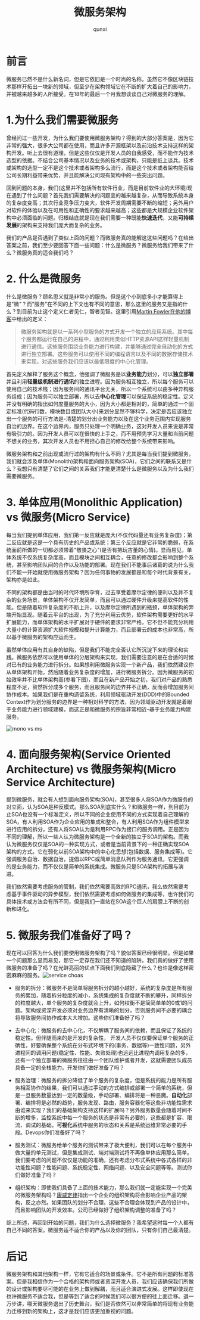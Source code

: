 ﻿---
author: qunxi
create: 2018-12-25 18:43+08:00
update: 2018-12-31 18:43+08:00
layout: page
title: "微服务架构"
description: ""
comments : true
categories:
tags:
- 基础
---

# 前言

微服务已然不是什么新名词，但是它依旧是一个时尚的名称。虽然它不像区块链技术那样开拓出一块新的领域，但至少在架构领域它在不断的扩大着自己的影响力，并被越来越多的人所接受。在18年的最后一个月我想谈谈自己对微服务的理解。
<!--more-->

# 1.为什么我们需要微服务

曾经问过一些开发，为什么我们要使用微服务架构？得到的大部分答案是，因为它非常的强大，很多大公司都在使用，而且许多开源框架以及前沿技术支持这样的架构开发。听上去很有道理，但是这些仅仅是开发人员的自我感受，而不能作为技术选型的依据。不结合公司基本情况以及业务的技术或架构，只能是纸上谈兵。技术或架构的选型一定不是这个技术或者架构多么流行，而是这个技术或者架构能否给公司长期利益带来优势，并且能解决公司现有架构中的一些突出问题。

回到问题的本身，我们(这里并不包括所有软件行业，而是目前软件业的大环境)现在遇到了什么问题？首先我们需要解决的问题变的越来越复杂，从而导致系统本身的复杂度变高；其次行业竞争压力变大，软件开发周期需要不断的缩短；另外用户对软件的体验以及在可用性和正确性的要求越来越高；这些都是大规模企业软件架构中必须面临的问题。归根结底就是现在我们需要一种既能**快速迭代**，又能**可持续发展**的架构来支持我们庞大而复杂的业务。

我们的产品是否遇到了类似上面的问题？而微服务真的能解这这些问题吗？在给出答案之前，我们至少要回答下面一些问题：什么是微服务？微服务给我们带来了什么？微服务真的适合我们吗？

# 2. 什么是微服务

什么是微服务？顾名思义就是非常小的服务。但是这个小到底多小才能算得上是"微"？而"服务"在不同的上下文也有不同的意思，那么这里的服务又是指的什么？到目前为止这个定义仁者见仁，智者见智。这里引用[Martin Fowler在他的博客](https://martinfowler.com/articles/microservices.html)中给出的定义：

> 微服务架构就是以一系列小型服务的方式开发一个独立的应用系统。其中每个服务都运行在自己的进程中，通过利用类似HTTP资源API这样轻量机制进行通信。这些服务围绕业务能力进行构建，并能够通过完全自动化的方式进行独立部署。这些服务可以使用不同的编程语言以及不同的数据存储技术来实现，对这些服务我们应该以最低限度的中心化管理。

首先定义解释了服务这个概念，他强调了微服务是以**业务能力**划分，可以**独立部署**并且利用**轻量级机制进行通讯**的独立进程。因为服务相互独立，所以每个服务可以使用自己的技术栈；因为服务间的通讯平台无关，所以一个系统可以由多种异构服务组成；因为服务可以独立部署，所以去**中心化管理**可以保证系统的稳定性。定义并没有明确的指出如何度量服务的大小，因为大小都是相对的，简单的通过一个固定标准(代码行数，模块数目或团队大小)来划分显然不够科学，决定是否应该独立出一个服务的可行方法是-清楚的划分出业务能力以及在这个业务范围内实现服务自治的边界。在这个边界内，服务只处理一个明确业务，这对开发人员来说是非常有吸引力的。因为开发人员可以在很快的上手之，而不用预先学习大量和当前问题不想关的业务，其次开发人员也不用担心自己的修改给整个系统带来影响。

微服务架构和之前出现或流行过的架构有什么不同？尤其是每当我们提到微服务，我们就会涉及单体(Monolith)架构和面向服务架构(SOA)，它们之间的联系又是什么？我想只有清楚了它们之间的关系我们才能更清楚什么是微服务以及为什么我们需要微服务。

# 3. 单体应用(Monolithic Application) vs 微服务(Micro Service)

每当我们提到单体应用，我们第一反应就是庞大(不仅代码量还有业务复杂度)；第二反应就是这是一个具有历史的产品或系统；第三个反应就是它非常的脆弱，在系统面前所做的一切都必须带着"敬畏之心"(是否有把玩古董的心情)。显而易见，单体系统不仅系统复杂度高，而且模块之间相互耦合，任意的修改都会影响到整个系统，甚至影响团队间的合作以及功能的部署。现在我们不能事后诸葛的说为什么我们不能一开始就使用微服务架构？因为任何事物的发展都是和每个时代背景有关，架构亦是如此。

不同的架构都是由当时的时代环境所孕育，过去享受着摩尔定律的便利以及并不复杂的业务场景，单体架构不仅开发简单，而且可以通过硬件升级来提高软件的性能。但是随着软件复杂度的不断上升，以及摩尔定律所遇到的瓶颈，单体架构的弊端开始显现。随着云平台的出现，为了充分利用云优势，软件架构需要更好的水平扩展能力，而单体架构的水平扩展对于硬件的要求非常严格，它不但不能充分利用大量小的计算资源扩大软件规模和提升计算能力，而且部署云的成本也非常高，所以基于微服务的架构应运而生。

虽然单体应用有其自身的缺陷，但是我们不能完全否认它所沉淀下来的理论和实践。微服务依然可以使用单体的分层架构来实现，我们需要注意的是在合适的时候对已有的业务能力进行拆分。如果想利用微服务实现一个新产品，我们依然建议你从单体架构开始，然后随着业务复杂度的增加，进行微服务拆分。因为微服务的初始效率并不比单体架构高(参看下图)，而且在新产品开始之初，我们对产品的熟悉程度不足，贸然拆分成多个服务，而且服务间的边界并不正确，反而会增加服务间协作成本。如果我们是在重构遗留系统，利用领域驱动开发(DDD)中的Bounded Context作为划分服务的边界是一种相对科学的方法，因为领域驱动开发就是着眼于业务能力进行领域建模，而这正是和微服务的宗旨非常相近-基于业务能力构建服务。

![mono vs ms](https://martinfowler.com/bliki/images/microservice-verdict/productivity.png)

# 4. 面向服务架构(Service Oriented Architecture) vs 微服务架构(Micro Service Architecture)

提到微服务，就会有人想到面向服务架构(SOA)，甚至很多人将SOA作为微服务的对立面，认为SOA是种反模式。那么SOA到底实什么？和微服务一样，到目前为止SOA也没有一个标准定义，所以不同的企业使用不同的方式实现着自己理解的SOA，有人利用SOA作为企业应用的集成和整合，有人利用SOA作为组件模型来进行应用的拆分，还有人将SOA认为是利用RPC作为接口的服务调用。正是因为不同的理解，所以一些人认为微服务架构是一个全新的独立于SOA的架构。而我认为微服务仅仅是SOA的一种实现方式，或者是当前背景下的一种正确实现SOA架构的方式。它在弱化以前SOA架构中的中心化思想(包括数据、服务集成等)。它强调服务自治、数据自治，提倡以RPC或简单消息队列作为服务通讯，它更强调的是业务能力，而不仅仅是简单的系统集成。微服务只是SOA架构的拓展与演进。

我们依然需要考虑服务的管制，我们依然需要高效的RPC通讯，我么依然需要考虑基于事件驱动的异步模型，我们依然需要考虑如何做服务的集成等，也许我们的具体技术或方法会有所不同，但是我们一直站在SOA这个巨人的肩膀上不断的创新和进化。

# 5. 微服务我们准备好了吗？

现在可以回答为什么我们要使用微服务架构了吗？貌似答案已经很明显。但是如果一个问题那么显而易见，那它一定存在我们还不知道的陷阱。我们真的做好了使用微服务的准备了吗？在光鲜亮丽的优点下面我们到底隐藏了什么？也许是像这样密密麻麻的服务。![service choas](https://pic2.zhimg.com/80/v2-f025c8dbcbf925ec9a9874ace9a41599_hd.jpg)

* 服务的拆分：微服务不是简单将服务拆分的越小越好，系统的复杂度是所有服务的累加，随着拆分粒度的减小，系统集成的复杂度就不断的攀升，同样拆分的粒度越大，单个服务的复杂度就会上升，如何权衡不是简简单单的0或1的问题。架构或资深开发必须对业务边界有清晰的划分，否则服务间不必要的耦合将导致服务间协作成本大大增加。这些你们准备好了吗？

* 去中心化：微服务的去中心化，不仅解耦了服务间的依赖，而且保证了系统的稳定性。但伴随而来的是开发的复杂性， 开发人员不仅仅要保证单个服务的正确性，好要确保整个系统在分布式环境下的(事务、数据等)一致性问题，另外进程间的调用问题(稳定性、性能、失败处理)也远远比进程内调用复杂的多，还有一个独立部署的微服务往往由一个团队维护或者开发，这就需要团队成员具备一定的全栈能力。开发你们做好准备了吗？

* 服务治理：微服务的拆分降低了单个服务的复杂度，但是系统的能力是所有服务相互协作的结果，我们可以通过手动的方式编排或部署一个简单的系统，但是一旦服务数量达到一定的数量级，手动部署、编排将是一种恶魔。**自动化**部署、编排将是必然的趋势，服务发现、路由，服务容器化等这些非功能性需求由谁来实现？我们的基础架构支持这样的扩展吗？另外服务数量会随着时间不断的增多，监控系统中每一个服务的状态是非常有必要的，这些都是扩容、限流、调试的基础，**可视化**系统中服务的状态和关系是系统运维非常必要的手段。Devops你们准备好了吗？

* 服务测试：微服务给单个服务的测试带来了极大便利，我们可以在每个服务中做大量的单元测试，但是集成测试、端对端测试将不再像单体应用那么简单。我们要考虑的问题不仅仅是功能的准确，还有考虑分布式系统中各式各样的非功能性问题？性能问题、系统稳定性、网络问题、以及安全问题等等。测试你们做好准备了吗？

* 组织架构：即使我们具备了上面的技术能力，那么我们就一定能实现一个完美的微服务架构吗？[康威定律](https://en.wikipedia.org/wiki/Conway%27s_law)指出一个企业的组织架构将会影响企业产品的架构，反之亦然。如果团队的划分不合理，这些不合理会体现到产品的设计中，而且影响团队的开发效率。公司已经做好了组织架构调整的准备了吗？

综上所述，再回到开始的问题，我们为什么选择微服务？我希望这时每一个人都有自己不同的答案。微服务适不适合你的产品以及你的团队，只有你们自己最清楚。

# 后记

微服务架构和其他架构一样，它有它适合的场景或条件。它不是所有问题的标准答案。但是我相信作为一个合格的架构师或者资深开发人员，我们应该确保我们所做的设计或架构要尽可能的在业务上做到解耦，而且适合演进式发展。这样即使现在也许微服务不适合我，但是等到了适合的时候我们可以很方便的往上面迁移。退一万步讲，哪天微服务退出了历史舞台，我们是否依然可以非常简单的将现有业务能力迁移到新的架构上，这才是我们应该更加重视的问题。
